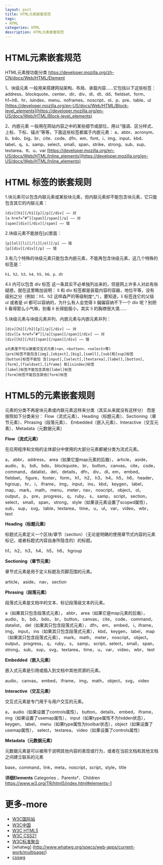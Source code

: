 ```yaml
---
layout: post
title: HTML元素嵌套规范
tags:
- HTML
categories: HTML
description: HTML元素嵌套规范
---
```

# HTML元素嵌套规范

HTML元素按功能分类
https://developer.mozilla.org/zh-CN/docs/Web/HTML/Element

1、块级元素
一般用来搭建网站架构、布局、承载内容……它包括以下这些标签： 
address、blockquote、center、dir、div、dl、dt、dd、fieldset、form、h1~h6、hr、isindex、menu、noframes、noscript、ol、p、pre、table、ul 
[https://developer.mozilla.org/en-US/docs/Web/HTML/Block-level_elements](https://developer.mozilla.org/en-US/docs/Web/HTML/Block-level_elements)

2、内嵌元素
一般用在网站内容之中的某些细节或部位，用以“强调、区分样式、上标、下标、锚点”等等，下面这些标签都属于内嵌元素： 
a、abbr、acronym、b、bdo、big、br、cite、code、dfn、em、font、i、img、input、kbd、label、q、s、samp、select、small、span、strike、strong、sub、sup、textarea、tt、u、var 
[https://developer.mozilla.org/en-US/docs/Web/HTML/Inline_elements](https://developer.mozilla.org/en-US/docs/Web/HTML/Inline_elements)



# HTML 标签的嵌套规则 
1.块元素可以包含内联元素或某些块元素，但内联元素却不能包含块元素，它只能包含其它的内联元素：
```
[div][h1][/h1][p][/p][/div] —— 对
[a href=”#”][span][/span][/a] —— 对
[span][div][/div][/span] —— 错
```

2.块级元素不能放在[p]里面：
```
[p][ol][li][/li][/ol][/p] —— 错
[p][div][/div][/p] —— 错
```

3.有几个特殊的块级元素只能包含内嵌元素，不能再包含块级元素，这几个特殊的标签是：
```
h1、h2、h3、h4、h5、h6、p、dt
```

4.li 内可以包含 div 标签 
这一条其实不必单独列出来的，但是网上许多人对此有些疑惑，就在这里略加说明：
li 和 div 标签都是装载内容的容器，地位平等，没有级别之分（例如：h1、h2 这样森严的等级制度^_^），要知道，li 标签连它的父级 ul 或者是 ol 都可以容纳的，为什么有人会觉得 li 偏偏容纳不下一个 div 呢？别把 li 看得那么小气嘛，别看 li 长得挺瘦小，其实 li 的胸襟很大滴……

5.块级元素与块级元素并列、内嵌元素与内嵌元素并列：
```
[div][h2][/h2][p][/p][/div] —— 对
[div][a href=”#”][/a][span][/span][/div] —— 对
[div][h2][/h2][span][/span][/div] —— 错
```
```
a元素里不可以嵌套交互式元素(<a>、<button>、<select>等)
[pre]标签不能包含[img],[object],[big],[samll],[sub]和[sup]标签
[button]标签不能包 含[input],[select],[textarea],[label],[button],[form],[fieldset],[iframe] 和[isindex]标签
[label]标签不能包含其他[label]标签
[form]标签不能包含其他[form]标签
```

# HTML5的元素嵌套规则
元素的分类不再是块元素或内联元素这样来分类（其实从来就没有这样分） 而是按照如下分类来分：
Flow（流式元素）、Heading（标题元素）、Sectioning（章节元素）、Phrasing（段落元素）、
Embedded（嵌入元素）、Interactive（交互元素）、Metadata（元数据元素）

**Flow（流式元素）**

在应用程序和文档的主体部分中使用的大部分元素都被分类为流式元素。

a， abbr， address， area（如果它是map元素的后裔）， article， aside， audio， b， bdi， bdo， blockquote， br， button， canvas， cite， code， command， datalist， del， details， dfn， div， dl，em， embed， fieldset， figure， footer， form， h1， h2， h3， h4， h5， h6， header， hgroup， hr， i， iframe， img， input， ins， kbd， keygen， label， map， mark， math， menu， meter，nav， noscript， object， ol， output， p， pre， progress， q， ruby， s， samp， script， section， select， small， span， strong， style（如果该元素设置了scoped属性）， sub， sup， svg， table，textarea， time， u， ul， var， video， wbr， text

**Heading（标题元素）**

标题式元素定义一个区块/章节（section）（无论是明确的使用章节式内容的元素标记，或者标题式内容自身所隐含的）的标题。

h1， h2， h3， h4， h5， h6， hgroup

**Sectioning（章节元素）**

章节式元素是用于定义标题及页脚范围的元素。

article， aside， nav， section

**Phrasing（段落元素）**

段落式元素是文档中的文本、标记段落级文本的元素。

a（如果其只包含段落式元素）， abbr， area（如果它是map元素的后裔）， audio， b， bdi， bdo， br， button， canvas， cite， code， command， datalist， del（如果其只包含段落式元素）， dfn， em， embed， i，iframe， img， input， ins（如果其只包含段落式元素）， kbd， keygen， label， map（如果其只包含段落式元素）， mark， math， meter， noscript， object， output， progress， q， ruby， s， samp， script，select， small， span， strong， sub， sup， svg， textarea， time， u， var， video， wbr， text

**Embedded（嵌入元素）**

嵌入式元素是引用或插入到文档中其他资源的元素。

audio， canvas， embed， iframe， img， math， object， svg， video

**Interactive（交互元素）**

交互式元素是专门用于与用户交互的元素。

a， audio（如果设置了controls属性）， button， details， embed， iframe， img（如果设置了usemap属性）， input（如果type属性不为hidden状态）， keygen， label， menu（如果type属性为toolbar状态），object（如果设置了usemap属性）， select， textarea， video（如果设置了controls属性）

**Metadata（元数据元素）**

元数据元素是可以被用于说明其他内容的表现或行为，或者在当前文档和其他文档之间建立联系的元素

base，command，link，meta，noscript，script，style，title

**详细Elements** Categories	、Parents†、Children
https://www.w3.org/TR/html5/index.html#elements-1




# 更多-more
* [W3C国际站](http://www.w3.org/)
* [W3C中国](http://www.chinaw3c.org/)
* [W3C HTML5](http://www.w3.org/TR/html5/)
* [W3C CSS21](http://www.w3.org/TR/CSS21/)
* [W3C标准聚合](http://www.w3.org/TR/)
* [whatwg]   (http://www.whatwg.org/specs/web-apps/current-work/multipage/)
* [csswg](http://dev.w3.org/csswg/)

